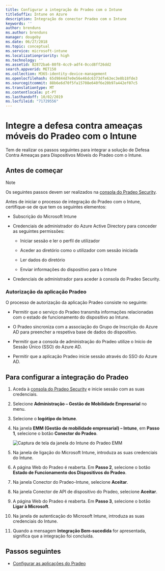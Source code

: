 ```yaml
---
title: Configurar a integração do Pradeo com o Intune
titleSuffix: Intune on Azure
description: Integração do conector Pradeo com o Intune
keywords: ''
author: brenduns
ms.author: brenduns
manager: dougeby
ms.date: 06/27/2018
ms.topic: conceptual
ms.service: microsoft-intune
ms.localizationpriority: high
ms.technology: ''
ms.assetid: 82872ba6-80f8-4cc9-adf4-0ccd8ff26dd2
search.appverid: MET150
ms.collection: M365-identity-device-management
ms.openlocfilehash: 65d9844d7e0e56e46dc6373dfe63ec3e8b18fde3
ms.sourcegitcommit: 88b6e6d70f5fa15708e640f6e20b97a442ef07c5
ms.translationtype: MT
ms.contentlocale: pt-PT
ms.lasthandoff: 10/02/2019
ms.locfileid: "71729556"
---
```

# <a name="integrate-pradeo-mobile-threat-defense-with-intune"></a>Integre a defesa contra ameaças móveis do Pradeo com o Intune

Tem de realizar os passos seguintes para integrar a solução de Defesa Contra Ameaças para Dispositivos Móveis do Pradeo com o Intune.

## <a name="before-you-begin"></a>Antes de começar

> [!NOTE]
> Os seguintes passos devem ser realizados na [consola do Pradeo Security](https://www.apps-security.com).

Antes de iniciar o processo de integração do Pradeo com o Intune, certifique-se de que tem os seguintes elementos:

- Subscrição do Microsoft Intune

- Credenciais de administrador do Azure Active Directory para conceder as seguintes permissões:

  - Iniciar sessão e ler o perfil de utilizador

  - Aceder ao diretório como o utilizador com sessão iniciada

  - Ler dados do diretório

  - Enviar informações do dispositivo para o Intune

- Credenciais de administrador para aceder à consola do Pradeo Security.

### <a name="pradeo-app-authorization"></a>Autorização da aplicação Pradeo

O processo de autorização da aplicação Pradeo consiste no seguinte:

- Permitir que o serviço do Pradeo transmita informações relacionadas com o estado de funcionamento do dispositivo ao Intune.

- O Pradeo sincroniza com a associação do Grupo de Inscrição do Azure AD para preencher a respetiva base de dados do dispositivo.

- Permitir que a consola de administração do Pradeo utilize o Início de Sessão Único (SSO) do Azure AD.

- Permitir que a aplicação Pradeo inicie sessão através do SSO do Azure AD.

## <a name="to-set-up-pradeo-integration"></a>Para configurar a integração do Pradeo

1. Aceda à [consola do Pradeo Security](https://www.apps-security.com) e inicie sessão com as suas credenciais.

2. Selecione **Administração – Gestão de Mobilidade Empresarial** no menu.

3. Selecione o **logótipo do Intune**.

4. Na janela **EMM (Gestão de mobilidade empresarial) – Intune**, em **Passo 1**, selecione o botão **Conector do Pradeo**. 

    ![Captura de tela da janela do Intune do Pradeo EMM](./media/pradeo-mtd-connector-integration/pradeo_setup.png)

5. Na janela de ligação do Microsoft Intune, introduza as suas credenciais do Intune.

5. A página Web do Pradeo é reaberta. Em **Passo 2**, selecione o botão **Estado de Funcionamento dos Dispositivos do Pradeo**.

7. Na janela Conector do Pradeo-Intune, selecione **Aceitar**. 

8. Na janela Conector de API de dispositivo do Pradeo, selecione **Aceitar**.

9. A página Web do Pradeo é reaberta. Em **Passo 3**, selecione o botão **Ligar à Microsoft**. 

10. Na janela de autenticação do Microsoft Intune, introduza as suas credenciais do Intune.

11. Quando a mensagem **Integração Bem-sucedida** for apresentada, significa que a integração foi concluída.

## <a name="next-steps"></a>Passos seguintes

- [Configurar as aplicações do Pradeo](mtd-apps-ios-app-configuration-policy-add-assign.md)
